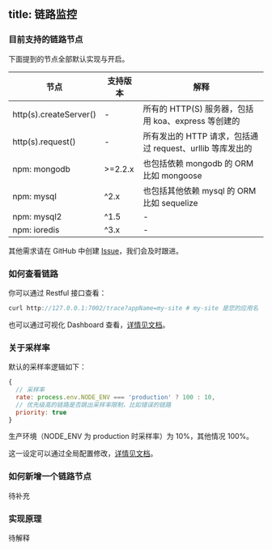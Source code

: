 title: 链路监控
---

### 目前支持的链路节点

下面提到的节点全部默认实现与开启。


|     节点      | 支持版本 | 解释 |
|--------------|----------|-----|
| http(s).createServer() | - | 所有的 HTTP(S) 服务器，包括用 koa、express 等创建的 |
| http(s).request() | - | 所有发出的 HTTP 请求，包括通过 request、urllib 等库发出的 |
| npm: mongodb | >=2.2.x | 也包括依赖 mongodb 的 ORM 比如 mongoose |
| npm: mysql | ^2.x | 也包括其他依赖 mysql 的 ORM 比如 sequelize |
| npm: mysql2 | ^1.5 | - |
| npm: ioredis | ^3.x | - |

其他需求请在 GitHub 中创建 [Issue](https://github.com/midwayjs/pandora/issues)，我们会及时跟进。

### 如何查看链路

你可以通过 Restful 接口查看：

```javascript
curl http://127.0.0.1:7002/trace?appName=my-site # my-site 是您的应用名
```

也可以通过可视化 Dashboard 查看，[详情见文档](../other/dashboard.html)。


### 关于采样率

默认的采样率逻辑如下：

```javascript
{
  // 采样率
  rate: process.env.NODE_ENV === 'production' ? 100 : 10,
  // 优先级高的链路是否跳出采样率限制，比如错误的链路
  priority: true 
}
```
生产环境（NODE_ENV 为 production 时采样率）为 10%，其他情况 100%。

这一设定可以通过全局配置修改，[详情见文档](../base/global_config.html)。


### 如何新增一个链路节点

待补充

### 实现原理

待解释

